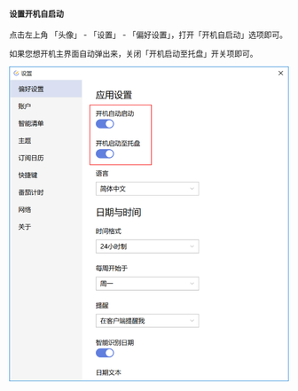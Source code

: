 #### 设置开机自启动

点击左上角 「头像」 - 「设置」 - 「偏好设置」，打开「开机自启动」选项即可。

如果您想开机主界面自动弹出来，关闭「开机启动至托盘」开关项即可。

![winziqidong](../../images/Windows/account/pasted%20image%200%206.png)

